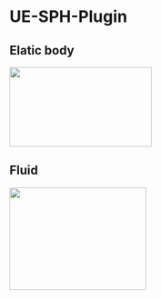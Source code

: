 # UE-SPH-Plugin
## Elatic body
<img src="https://user-images.githubusercontent.com/8120108/218296613-de2c4918-21c8-4a1d-96ed-0b43893a7a09.gif" width="250" height="140"/>

## Fluid
<img src="https://user-images.githubusercontent.com/8120108/218296787-c6094fea-3f44-4a6c-846b-0336631e6e33.gif" width="240" height="180"/>

